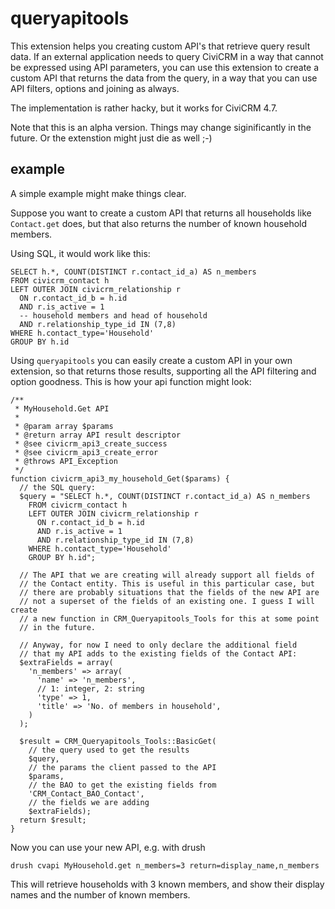 # queryapitools

This extension helps you creating custom API's that retrieve query result data.
If an external application needs to query CiviCRM in a way that cannot be
expressed using API parameters, you can use this extension to create a custom
API that returns the data from the query, in a way that you can use API
filters, options and joining as always.

The implementation is rather hacky, but it works for CiviCRM 4.7.

Note that this is an alpha version. Things may change siginificantly in the
future. Or the extenstion might just die as well ;-)

## example

A simple example might make things clear.

Suppose you want to create a custom API that returns all households like
`Contact.get` does, but that also returns the number of known household members.

Using SQL, it would work like this:

    SELECT h.*, COUNT(DISTINCT r.contact_id_a) AS n_members
    FROM civicrm_contact h 
    LEFT OUTER JOIN civicrm_relationship r 
      ON r.contact_id_b = h.id 
      AND r.is_active = 1 
      -- household members and head of household
      AND r.relationship_type_id IN (7,8)
    WHERE h.contact_type='Household'
    GROUP BY h.id

Using `queryapitools` you can easily create a custom API in your own extension,
so that returns those results, supporting all the API filtering and option
goodness. This is how your api function might look:

    /**
     * MyHousehold.Get API
     *
     * @param array $params
     * @return array API result descriptor
     * @see civicrm_api3_create_success
     * @see civicrm_api3_create_error
     * @throws API_Exception
     */
    function civicrm_api3_my_household_Get($params) {
      // the SQL query:
      $query = "SELECT h.*, COUNT(DISTINCT r.contact_id_a) AS n_members 
        FROM civicrm_contact h 
        LEFT OUTER JOIN civicrm_relationship r 
          ON r.contact_id_b = h.id 
          AND r.is_active = 1 
          AND r.relationship_type_id IN (7,8)
        WHERE h.contact_type='Household'
        GROUP BY h.id";

      // The API that we are creating will already support all fields of
      // the Contact entity. This is useful in this particular case, but
      // there are probably situations that the fields of the new API are
      // not a superset of the fields of an existing one. I guess I will create
      // a new function in CRM_Queryapitools_Tools for this at some point 
      // in the future.

      // Anyway, for now I need to only declare the additional field 
      // that my API adds to the existing fields of the Contact API:
      $extraFields = array(
        'n_members' => array(
          'name' => 'n_members',
          // 1: integer, 2: string
          'type' => 1, 
          'title' => 'No. of members in household',
        )
      );

      $result = CRM_Queryapitools_Tools::BasicGet(
        // the query used to get the results
        $query, 
        // the params the client passed to the API
        $params, 
        // the BAO to get the existing fields from
        'CRM_Contact_BAO_Contact', 
        // the fields we are adding
        $extraFields);
      return $result;
    }

Now you can use your new API, e.g. with drush

    drush cvapi MyHousehold.get n_members=3 return=display_name,n_members

This will retrieve households with 3 known members, and show their display
names and the number of known members.
